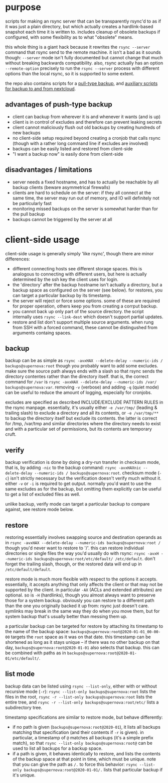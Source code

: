 # purpose

scripts for making an rsync server that can be transparently rsync'd to as if
it was just a plain directory, but which actually creates a hardlink-based
snapshot each time it is written to. includes cleanup of obsolete backups if
configured, with some flexibility as to what "obsolete" means.

this whole thing is a giant hack because it rewrites the `rsync --server`
command that rsync send to the remote machine. it isn't a bad as it sounds
though: `--server` mode isn't fully documented but cannot change that much
without breaking backwards compatibility. also, rsync actually has an option
`--remote-option` precisely to run the `rsync --server` process with different
options than the local rsync, so it is supported to some extent.

the repo also contains scripts for a [pull-type backup](pullbackup/README.md),
and [auxiliary scripts for backup to and from nextcloud](nextcloud/README.md).

## advantages of push-type backup

- client can backup from wherever it is and whenever it wants (and is up)
- client is in control of excludes and therefore can prevent leaking secrets
- client cannot maliciously flush out old backups by creating hundreds of
  new backups
- no client-side setup required beyond creating a cronjob that calls rsync
  (though with a rather long command line if excludes are involved)
- backups can be easily listed and restored from client-side
- "I want a backup now" is easily done from client-side

## disadvantages / limitations

- server needs a fixed hostname, and has to actually be reachable by all
  backup clients (beware asymmetrical firewalls)
- clients are hard to schedule on the server: if they all connect at the same
  time, the server may run out of memory, and IO will definitely not be
  particularly fast
- monitoring missed backups on the server is somewhat harder than for the
  pull backup
- backups cannot be triggered by the server at all

# client-side usage

client-side usage is generally simply 'like rsync', though there are minor
differences:

- different connecting hosts see different storage spaces. this is analogous to
  connecting with different users, but here is actually determined by the ssh
  key the client uses for login.
- the 'directory' after the backup hostname isn't actually a directory, but a
  backup space as configured on the server (see below). for restores, you can
  target a particular backup by its timestamp.
- the server will reject or force some options. some of these are required for
  proper operation, others keep you from creating a corrput backup.
- you cannot back up only part of the source directory. the script internally
  uses `rsync --link-dest` which doesn't support partial updates.
- restore and list don't support multiple source arguments. when rung from SSH
  with a forced command, these cannot be distingushed from arguments containg
  spaces.

## backup

backup can be as simple as
`rsync -avxHAX --delete-delay --numeric-ids / backups@supernova:root`
though you probably want to add some excludes. make sure the source path
always ends with a slash so that rsync sends the directory contentes rather
than the directory itself. that is, the correct command for `/var` is
`rsync -avxHAX --delete-delay --numeric-ids /var/ backups@supernova:var`.
removing `-v` (verbose) and adding `-q` (quiet mode) can be useful to reduce
the amount of logging, especially for cronjobs.

excludes are specified as described INCLUDE/EXCLUDE PATTERN RULES in the rsync
manpage. essentially, it's usually either `-e /var/tmp/` (leading & trailing
slash) to exclude a directory and all its contents, or `-e /var/tmp/**` to
backup the directory itself but exclude its contents. the latter is correct
for /tmp, /var/tmp and similar directories where the directory needs to exist
and with a particular set of permissions, but its contents are temporary cruft.

## verify

backup verification is done by doing a dry-run transfer in checksum mode,
that is, by adding `-nic` to the backup command:
`rsync -avxHAXnic --delete-delay --numeric-ids / backups@supernova:root`.
checksum mode (`-c`) isn't strictly necessary but the verification doesn't
verify much without it. either `-v` or `-i` is required to get output.
normally you'd want to use the same excludes as for the backup, but omitting
them explicitly can be useful to get a list of excluded files as well.

unlike backup, verify mode can target a particular backup to compare against,
see restore mode below.

## restore

restoring essentially involves swapping source and destination operands as in
`rsync -avxHAX --delete-delay --numeric-ids backups@supernova:root /` though
you'd never want to restore to '/'. this can restore individual directories or
single files the way you'd usually do with rsync:
`rsync -avxH --numeric-ids backups@supernova:root/etc/default/ /etc/default`.
don't forget the trailing slash, though, or the restored data will end up in
`/etc/default/default`.

restore mode is much more flexible with respect to the options it accepts.
essentially, it accepts anything that only affects the client or that may not
be supported by the client. in particular `-AX` (ACLs and extended attributes)
are optional. so is `-H` (hardlinks), though you almost always want to preserve
those for a system backup. obviously you can restore to a different path than
the one you originally backed it up from: rsync just doesn't care. symlinks may
break in the same way they do when you move them, but for system backup that's
usually better than messing them up.

a particular backup can be targeted for restore by attaching its timestamp to
the name of the backup space: `backups@supernova:root@2020-01-01_00-00-00`
targets the `root` space as it was on that date. this timestamp can be
shortened as long as it stays unique – if there was no other backup on that
day, `backups@supernova:root@2020-01-01` also selects that backup. this can be
combined with paths as in `backups@supernova:root@2020-01-01/etc/default/`.

## list mode

backup data can be listed using `rsync --list-only`, either with or without
recursive mode (`-r`): `rsync --list-only backups@supernova:root` lists the
files in the root, `rsync -r --list-only backups@supernova:root` lists the
entire tree, and `rsync -r --list-only backups@supernova:root/etc/` lists a
subdirectory tree.

timestamp specifications are similar to restore mode, but behave differently:
- if no path is given (`backups@supernova:root@2020-01`), it lists all
  backups matching that specification (and their contents if `-r` is given).
  in particular, a timestamp of `@` matches all backups (it's a simple prefix
  match), so that `rsync --list-only backups@supernova:root@` can be used to
  list all backups for a backup space.
- if a path is given, it behaves identically to restore, and lists the contents
  of the backup space at that point in time, which must be unique. note that
  you can give the path as `/.` to force this behavior:
  `rsync --list-only backups@supernova:root@2020-01-01/.` lists that particular
  backup if it's unique.
